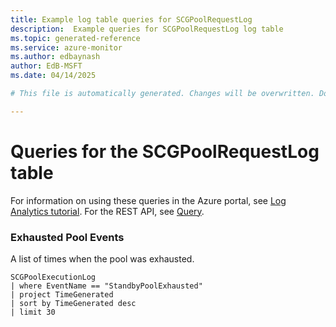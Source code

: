 ```yaml
---
title: Example log table queries for SCGPoolRequestLog
description:  Example queries for SCGPoolRequestLog log table
ms.topic: generated-reference
ms.service: azure-monitor
ms.author: edbaynash
author: EdB-MSFT
ms.date: 04/14/2025

# This file is automatically generated. Changes will be overwritten. Do not change this file directly. 

---
```


# Queries for the SCGPoolRequestLog table

For information on using these queries in the Azure portal, see [Log Analytics tutorial](/azure/azure-monitor/logs/log-analytics-tutorial). For the REST API, see [Query](/rest/api/loganalytics/query).


### Exhausted Pool Events  


A list of times when the pool was exhausted.  

```query
SCGPoolExecutionLog
| where EventName == "StandbyPoolExhausted"
| project TimeGenerated
| sort by TimeGenerated desc
| limit 30
```

